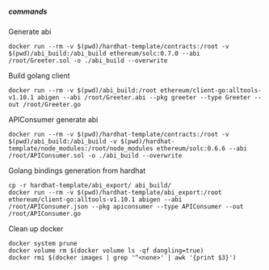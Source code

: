##### commands

Generate abi
```
docker run --rm -v $(pwd)/hardhat-template/contracts:/root -v $(pwd)/abi_build:/abi_build ethereum/solc:0.7.0 --abi /root/Greeter.sol -o ./abi_build --overwrite
```

Build golang client
```
docker run --rm -v $(pwd)/abi_build:/root ethereum/client-go:alltools-v1.10.1 abigen --abi /root/Greeter.abi --pkg greeter --type Greeter --out /root/Greeter.go
```

APIConsumer generate abi
```
docker run --rm -v $(pwd)/hardhat-template/contracts:/root -v $(pwd)/abi_build:/abi_build -v $(pwd)/hardhat-template/node_modules:/root/node_modules ethereum/solc:0.6.6 --abi /root/APIConsumer.sol -o ./abi_build --overwrite
```

Golang bindings generation from hardhat
```
cp -r hardhat-template/abi_export/ abi_build/
docker run --rm -v $(pwd)/hardhat-template/abi_export:/root ethereum/client-go:alltools-v1.10.1 abigen --abi /root/APIConsumer.json --pkg apiconsumer --type APIConsumer --out /root/APIConsumer.go
```

Clean up docker
```
docker system prune
docker volume rm $(docker volume ls -qf dangling=true)
docker rmi $(docker images | grep '^<none>' | awk '{print $3}')
```